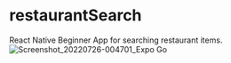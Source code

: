 # restaurantSearch
React Native Beginner App for searching restaurant items.
![Screenshot_20220726-004701_Expo Go](https://user-images.githubusercontent.com/88732757/180886905-57dad3ac-70a5-4f4c-a03e-3a2ff93aacff.jpg)
